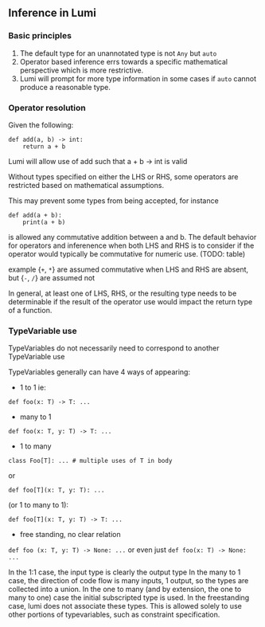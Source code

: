 ## Inference in Lumi

### Basic principles

1. The default type for an unannotated type is not `Any` but `auto`
2. Operator based inference errs towards a specific mathematical perspective which is more restrictive.
3. Lumi will prompt for more type information in some cases if `auto` cannot produce a reasonable type.


### Operator resolution

Given the following:

```
def add(a, b) -> int:
    return a + b
```


Lumi will allow use of add such that a + b -> int is valid

Without types specified on either the LHS or RHS, some operators are
restricted based on mathematical assumptions.

This may prevent some types from being accepted, for instance

```
def add(a + b):
    print(a + b)
```

is allowed any commutative addition between a and b.
The default behavior for operators and inferenence
when both LHS and RHS is to consider if the operator
would typically be commutative for numeric use.
(TODO: table)

example  {`+`, `*`} are assumed commutative when LHS and RHS are absent,
but {`-`, `/`} are assumed not

In general, at least one of LHS, RHS, or the resulting type needs to be
determinable if the result of the operator use would impact the return type
of a function.

### TypeVariable use

TypeVariables do not necessarily need to correspond to another TypeVariable use

TypeVariables generally can have 4 ways of appearing:

- 1 to 1 ie:

`def foo(x: T) -> T: ...`

- many to 1

`def foo(x: T, y: T) -> T: ...`

- 1 to many

`class Foo[T]: ... # multiple uses of T in body`

or

`def foo[T](x: T, y: T): ...`

(or 1 to many to 1):

`def foo[T](x: T, y: T) -> T: ...`

- free standing, no clear relation

`def foo (x: T, y: T) -> None: ...` or even just `def foo(x: T) -> None: ...`

In the 1:1 case, the input type is clearly the output type
In the many to 1 case, the direction of code flow is many inputs, 1 output, so the types are collected into a union.
In the one to many (and by extension, the one to many to one) case the initial subscripted type is used.
In the freestanding case, lumi does not associate these types. This is allowed solely to use other portions of typevariables, such as constraint specification.